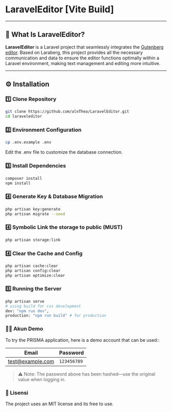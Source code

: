 # LaravelEditor [Vite Build]
---

## 🧐 What Is LaravelEditor?
**LaravelEditor** is a Laravel project that seamlessly integrates the [Gutenberg editor](https://github.com/VanOns/laraberg). Based on Laraberg, this project provides all the necessary communication and data to ensure the editor functions optimally within a Laravel environment, making text management and editing more intuitive.

---


## ⚙️ Installation

### 1️⃣ Clone Repository
```sh
git clone https://github.com/alnThea/LaravelEditor.git
cd laraveleditor
```

### 2️⃣ Environment Configuration
```sh
cp .env.example .env
```
Edit the .env file to customize the database connection.

### 3️⃣ Install Dependencies
```sh
composer install
npm install
```

### 4️⃣ Generate Key & Database Migration
```sh
php artisan key:generate
php artisan migrate --seed
```
### 4️⃣ Symbolic Link the storage to public (MUST)
```sh
php artisan storage:link
```


### 4️⃣ Clear the Cache and Config
```sh
php artisan cache:clear
php artisan config:clear
php artisan optimize:clear
```

### 5️⃣ Running the Server
```sh
php artisan serve
# using build for css development
dev: "npm run dev",
production: "npm run build" # for production
```

### 🧑‍💻 Akun Demo
To try the PRISMA application, here is a demo account that can be used::

| Email            | Password    |
|------------------|-------------|
| test@example.com | `123456789` |

> ⚠ Note: The password above has been hashed—use the original value when logging in.



### 📜 Lisensi
The project uses an MIT license and its free to use.
